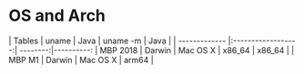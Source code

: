 # OS and Arch

| Tables        | uname   | Java     | uname -m | Java     |
| ------------- |:------------------:| --------:|----------:
| MBP 2018      | Darwin  | Mac OS X | x86_64   | x86_64   |
| MBP M1        | Darwin  | Mac OS X | arm64    |      
